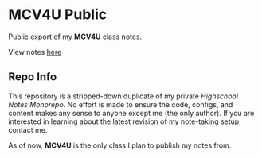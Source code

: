 # MCV4U Public

Public export of my **MCV4U** class notes.

View notes [here](https://ewpratten.retrylife.ca/mcv4u_public)

## Repo Info

This repository is a stripped-down duplicate of my private *Highschool Notes Monorepo*. No effort is made to ensure the code, configs, and content makes any sense to anyone except me (the only author). If you are interested in learning about the latest revision of my note-taking setup, contact me.

As of now, **MCV4U** is the only class I plan to publish my notes from.
